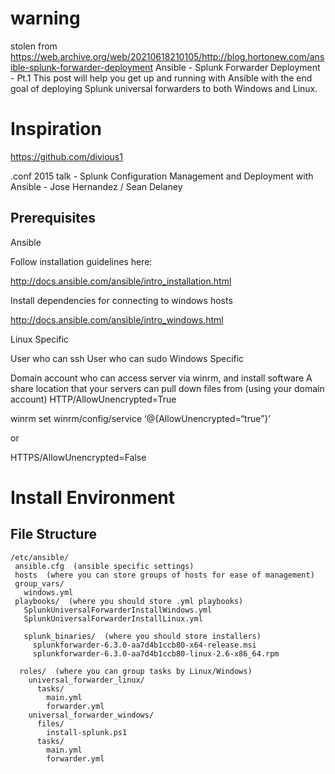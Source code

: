# warning
stolen from https://web.archive.org/web/20210618210105/http://blog.hortonew.com/ansible-splunk-forwarder-deployment
Ansible - Splunk Forwarder Deployment - Pt.1
This post will help you get up and running with Ansible with the end goal of deploying Splunk universal forwarders to both Windows and Linux.

# Inspiration
https://github.com/divious1

.conf 2015 talk - Splunk Configuration Management and Deployment with Ansible - Jose Hernandez / Sean Delaney

## Prerequisites
Ansible

Follow installation guidelines here:

http://docs.ansible.com/ansible/intro_installation.html

Install dependencies for connecting to windows hosts

http://docs.ansible.com/ansible/intro_windows.html

Linux Specific

User who can ssh
User who can sudo
Windows Specific

Domain account who can access server via winrm, and install software
A share location that your servers can pull down files from (using your domain account)
HTTP/AllowUnencrypted=True

winrm set winrm/config/service ‘@{AllowUnencrypted=“true”}’

or

HTTPS/AllowUnencrypted=False
# Install Environment
## File Structure
```
/etc/ansible/
 ansible.cfg  (ansible specific settings)
 hosts  (where you can store groups of hosts for ease of management)
 group_vars/
   windows.yml
 playbooks/  (where you should store .yml playbooks)
   SplunkUniversalForwarderInstallWindows.yml
   SplunkUniversalForwarderInstallLinux.yml

   splunk_binaries/  (where you should store installers)
     splunkforwarder-6.3.0-aa7d4b1ccb80-x64-release.msi
     splunkforwarder-6.3.0-aa7d4b1ccb80-linux-2.6-x86_64.rpm

  roles/  (where you can group tasks by Linux/Windows)
    universal_forwarder_linux/
      tasks/
        main.yml
        forwarder.yml
    universal_forwarder_windows/
      files/
        install-splunk.ps1
      tasks/
        main.yml
        forwarder.yml
```
